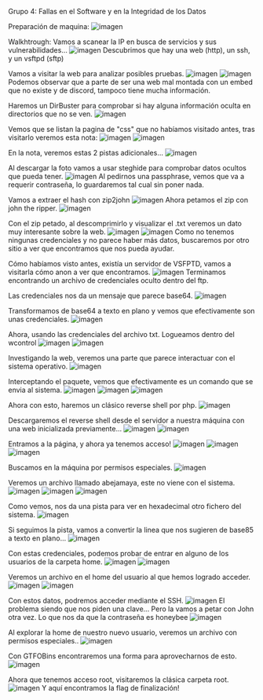 Grupo 4: Fallas en el Software y en la Integridad de los Datos

Preparación de maquina:
![imagen](https://github.com/Dani-ITB24/Proyecto-Final/assets/160483285/4e98bdcb-e2b0-4420-b8f7-3cd696bdc158)

Walkhtrough:
Vamos a scanear la IP en busca de servicios y sus vulnerabilidades...
![imagen](https://github.com/Dani-ITB24/Proyecto-Final/assets/160483285/651f83b2-30dc-452f-971e-7de00b3a02fe)
Descubrimos que hay una web (http), un ssh, y un vsftpd (sftp)

Vamos a visitar la web para analizar posibles pruebas.
![imagen](https://github.com/Dani-ITB24/Proyecto-Final/assets/160483285/046bd205-2aa0-4703-b800-e6130f87a552)
![imagen](https://github.com/Dani-ITB24/Proyecto-Final/assets/160483285/15a0028b-f044-4be5-a156-f62b31491c13)
Podemos observar que a parte de ser una web mal montada con un embed que no existe y de discord, tampoco tiene mucha información.

Haremos un DirBuster para comprobar si hay alguna información oculta en directorios que no se ven.
![imagen](https://github.com/Dani-ITB24/Proyecto-Final/assets/160483285/dd699d8c-8135-4a01-953b-93e031122ab9)

Vemos que se listan la pagina de "css" que no habíamos visitado antes, tras visitarlo veremos esta nota:
![imagen](https://github.com/Dani-ITB24/Proyecto-Final/assets/160483285/61362ef0-0284-4556-8d86-892e6d92fc63)
![imagen](https://github.com/Dani-ITB24/Proyecto-Final/assets/160483285/1dee8fc2-ff7c-47fc-aa1c-8c8472b7a527)

En la nota, veremos estas 2 pistas adicionales...
![imagen](https://github.com/Dani-ITB24/Proyecto-Final/assets/160483285/adc4cc77-0402-4af9-b818-999d8c063e86)

Al descargar la foto vamos a usar steghide para comprobar datos ocultos que pueda tener.
![imagen](https://github.com/Dani-ITB24/Proyecto-Final/assets/160483285/4627a6b5-9846-4ac2-b8e0-67b24ed35091)
Al pedirnos una passphrase, vemos que va a requerir contraseña, lo guardaremos tal cual sin poner nada.

Vamos a extraer el hash con zip2john
![imagen](https://github.com/Dani-ITB24/Proyecto-Final/assets/160483285/d8fb028f-5be0-4035-b7a6-9f2086a74d02)
Ahora petamos el zip con john the ripper.
![imagen](https://github.com/Dani-ITB24/Proyecto-Final/assets/160483285/02d8ad80-5707-4a19-ac5e-9278faa4e3ed)

Con el zip petado, al descomprimirlo y visualizar el .txt veremos un dato muy interesante sobre la web.
![imagen](https://github.com/Dani-ITB24/Proyecto-Final/assets/160483285/a79b9565-67c3-4f07-9c6f-78f544be45b8)
![imagen](https://github.com/Dani-ITB24/Proyecto-Final/assets/160483285/44fcb57e-0b64-470a-8f20-18e334e69819)
Como no tenemos ningunas credenciales y no parece haber más datos, buscaremos por otro sitio a ver que encontramos que nos pueda ayudar.

Cómo habíamos visto antes, existía un servidor de VSFPTD, vamos a visitarla cómo anon a ver que encontramos.
![imagen](https://github.com/Dani-ITB24/Proyecto-Final/assets/160483285/9d1e1cb4-1385-4102-a909-57b726e1b086)
Terminamos encontrando un archivo de credenciales oculto dentro del ftp.

Las credenciales nos da un mensaje que parece base64.
![imagen](https://github.com/Dani-ITB24/Proyecto-Final/assets/160483285/b6bd4956-0a7a-4a70-a668-0e81ff602261)

Transformamos de base64 a texto en plano y vemos que efectivamente son unas credenciales.
![imagen](https://github.com/Dani-ITB24/Proyecto-Final/assets/160483285/e618425a-0e09-4131-b2b7-85afed67c695)

Ahora, usando las credenciales del archivo txt. Logueamos dentro del wcontrol
![imagen](https://github.com/Dani-ITB24/Proyecto-Final/assets/160483285/b5034e63-5d3c-4986-92af-3a34ab82d644)
![imagen](https://github.com/Dani-ITB24/Proyecto-Final/assets/160483285/4d375451-dae0-45cb-ba38-b1d71c769e16)

Investigando la web, veremos una parte que parece interactuar con el sistema operativo.
![imagen](https://github.com/Dani-ITB24/Proyecto-Final/assets/160483285/84086388-ddfd-48d5-82e6-6f0830d59b74)

Interceptando el paquete, vemos que efectivamente es un comando que se envia al sistema.
![imagen](https://github.com/Dani-ITB24/Proyecto-Final/assets/160483285/0881b171-3928-408e-b79d-1082e70b7cf2)
![imagen](https://github.com/Dani-ITB24/Proyecto-Final/assets/160483285/e376c5ea-55a1-438f-a96b-6f1a8b3b6d2f)
![imagen](https://github.com/Dani-ITB24/Proyecto-Final/assets/160483285/4ee0cc00-e4e0-4d30-b036-a06acbeb4a2a)


Ahora con esto, haremos un clásico reverse shell por php.
![imagen](https://github.com/Dani-ITB24/Proyecto-Final/assets/160483285/25bea4f5-0c2e-4c7a-9e67-d919f7f9ee0e)

Descargaremos el reverse shell desde el servidor a nuestra máquina con una web inicializada previamente...
![imagen](https://github.com/Dani-ITB24/Proyecto-Final/assets/160483285/f62f9ef2-cc8b-47a1-b2be-423aeee55bc6)
![imagen](https://github.com/Dani-ITB24/Proyecto-Final/assets/160483285/b9d04868-56fd-4417-9d4f-21578674ecf7)

Entramos a la página, y ahora ya tenemos acceso!
![imagen](https://github.com/Dani-ITB24/Proyecto-Final/assets/160483285/36505e14-cad6-44ef-85f7-a012045d38a1)
![imagen](https://github.com/Dani-ITB24/Proyecto-Final/assets/160483285/8a1c6c3d-4e5a-47a7-a638-d50983ec5ba0)
![imagen](https://github.com/Dani-ITB24/Proyecto-Final/assets/160483285/0ddded51-c4d0-4e39-bb65-96f7f2aaef83)

Buscamos en la máquina por permisos especiales.
![imagen](https://github.com/Dani-ITB24/Proyecto-Final/assets/160483285/66c687fa-4693-4347-8c55-2013bf1351e5)

Veremos un archivo llamado abejamaya, este no viene con el sistema.
![imagen](https://github.com/Dani-ITB24/Proyecto-Final/assets/160483285/06d102d4-774d-40af-8eb0-f8bf2834516b)
![imagen](https://github.com/Dani-ITB24/Proyecto-Final/assets/160483285/95b76be6-757d-4406-a830-f3ae60c97efd)
![imagen](https://github.com/Dani-ITB24/Proyecto-Final/assets/160483285/b6c162c1-0c22-46c9-8d82-c1f3f81ac14d)

Como vemos, nos da una pista para ver en hexadecimal otro fichero del sistema.
![imagen](https://github.com/Dani-ITB24/Proyecto-Final/assets/160483285/d7001ec7-d1de-4918-968d-ff51e03e1996)

Si seguimos la pista, vamos a convertir la linea que nos sugieren de base85 a texto en plano...
![imagen](https://github.com/Dani-ITB24/Proyecto-Final/assets/160483285/f06d6943-345b-4df6-809b-1f3597fc104f)

Con estas credenciales, podemos probar de entrar en alguno de los usuarios de la carpeta home.
![imagen](https://github.com/Dani-ITB24/Proyecto-Final/assets/160483285/59c9055e-293b-4951-bef6-70bde71f54a0)
![imagen](https://github.com/Dani-ITB24/Proyecto-Final/assets/160483285/584b87e3-c534-4586-a3fb-f062feb3d045)

Veremos un archivo en el home del usuario al que hemos logrado acceder.
![imagen](https://github.com/Dani-ITB24/Proyecto-Final/assets/160483285/a58edbb5-2991-4ce4-9658-7e79abd0683e)
![imagen](https://github.com/Dani-ITB24/Proyecto-Final/assets/160483285/a33129f1-89df-422a-99d5-8e764df196d8)

Con estos datos, podremos acceder mediante el SSH.
![imagen](https://github.com/Dani-ITB24/Proyecto-Final/assets/160483285/cf87bf5e-867f-46dd-b992-03bf23b83ba6)
El problema siendo que nos piden una clave... Pero la vamos a petar con John otra vez. Lo que nos da que la contraseña es honeybee
![imagen](https://github.com/Dani-ITB24/Proyecto-Final/assets/160483285/bad5fa35-98ad-4a75-90e8-e8bf5ce84a11)

Al explorar la home de nuestro nuevo usuario, veremos un archivo con permisos especiales..
![imagen](https://github.com/Dani-ITB24/Proyecto-Final/assets/160483285/4d08e772-6579-4ba5-abf8-5e859cdd19a7)

Con GTFOBins encontraremos una forma para aprovecharnos de esto.
![imagen](https://github.com/Dani-ITB24/Proyecto-Final/assets/160483285/13012f89-5084-4c2f-a8f0-db5ef79f168c)

Ahora que tenemos acceso root, visitaremos la clásica carpeta root.
![imagen](https://github.com/Dani-ITB24/Proyecto-Final/assets/160483285/8d244d15-c60a-42b8-b713-eec42106507e)
Y aquí encontramos la flag de finalización!

